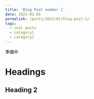 ```yaml
---
title: 'Blog Post number 1'
date: 2023-01-05
permalink: /posts/2023/01/blog-post-1/
tags:
  - cool posts
  - category1
  - category2
---
```


準備中

Headings
======

Heading 2
------
